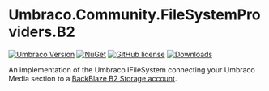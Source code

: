 # Umbraco.Community.FileSystemProviders.B2

[![Umbraco Version](https://img.shields.io/badge/Umbraco-10.4+-%233544B1?style=flat&logo=umbraco)](https://marketplace.umbraco.com/package/Umbraco.Community.FileSystemProviders.B2)
[![NuGet](https://img.shields.io/nuget/vpre/Umbraco.Community.FileSystemProviders.B2?color=0273B3)](https://www.nuget.org/packages/Umbraco.Community.FileSystemProviders.B2)
[![GitHub license](https://img.shields.io/github/license/jcdcdev/Umbraco.Community.FileSystemProviders.B2?color=8AB803)](../LICENSE)
[![Downloads](https://img.shields.io/nuget/dt/Umbraco.Community.FileSystemProviders.B2?color=cc9900)](https://www.nuget.org/packages/Umbraco.Community.FileSystemProviders.B2/)

An implementation of the Umbraco IFileSystem connecting your Umbraco Media section to a [BackBlaze B2 Storage account](https://www.backblaze.com/cloud-storage).
